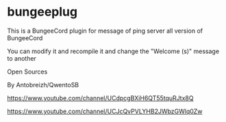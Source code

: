 # bungeeplug
This is a BungeeCord plugin for message of ping server all version of BungeeCord

You can modify it and recompile it and change the "Welcome (s)" message to another

Open Sources

By Antobreizh/QwentoSB

https://www.youtube.com/channel/UCdpcgBXiH6QT55tquRJtx8Q

https://www.youtube.com/channel/UCJcQvPVLYHB2JWbzGWlq0Zw
